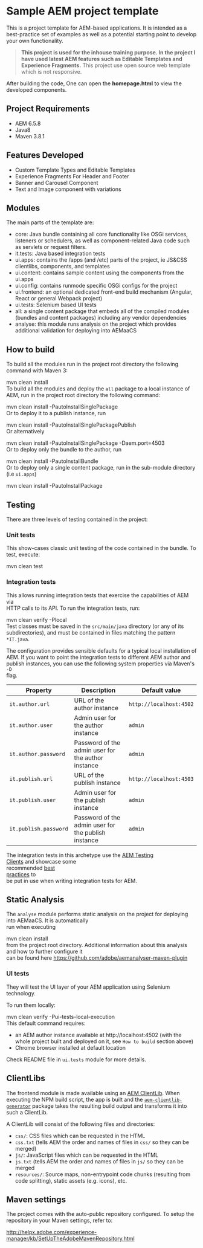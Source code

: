 # Sample AEM project template

This is a project template for AEM-based applications. It is intended as a best-practice set of examples as well as a potential starting point to develop your own functionality.

> **This project is used for the inhouse training purpose. In the project I have used latest AEM features such as Editable Templates and Experience Fragments.** This project use open source web template which is not responsive.

After building the code, One can open the **homepage.html** to view the developed components.

##  Project Requirements
- AEM 6.5.8
- Java8
- Maven 3.8.1

## Features Developed

- Custom Template Types and Editable Templates
- Experience Fragments For Header and Footer
- Banner and Carousel Component
- Text and Image component with variations

## Modules

The main parts of the template are:

* core: Java bundle containing all core functionality like OSGi services, listeners or schedulers, as well as component-related Java code such as servlets or request filters.
* it.tests: Java based integration tests
* ui.apps: contains the /apps (and /etc) parts of the project, ie JS&CSS clientlibs, components, and templates
* ui.content: contains sample content using the components from the ui.apps
* ui.config: contains runmode specific OSGi configs for the project
* ui.frontend: an optional dedicated front-end build mechanism (Angular, React or general Webpack project)
* ui.tests: Selenium based UI tests
* all: a single content package that embeds all of the compiled modules (bundles and content packages) including any vendor dependencies
* analyse: this module runs analysis on the project which provides additional validation for deploying into AEMaaCS

## How to build

To build all the modules run in the project root directory the following command with Maven 3:

mvn clean install  
To build all the modules and deploy the `all` package to a local instance of AEM, run in the project root directory the following command:

mvn clean install -PautoInstallSinglePackage  
Or to deploy it to a publish instance, run

mvn clean install -PautoInstallSinglePackagePublish  
Or alternatively

mvn clean install -PautoInstallSinglePackage -Daem.port=4503  
Or to deploy only the bundle to the author, run

mvn clean install -PautoInstallBundle  
Or to deploy only a single content package, run in the sub-module directory (i.e `ui.apps`)

mvn clean install -PautoInstallPackage
## Testing

There are three levels of testing contained in the project:

### Unit tests

This show-cases classic unit testing of the code contained in the bundle. To  
test, execute:

mvn clean test
### Integration tests

This allows running integration tests that exercise the capabilities of AEM via  
HTTP calls to its API. To run the integration tests, run:

mvn clean verify -Plocal  
Test classes must be saved in the `src/main/java` directory (or any of its  
subdirectories), and must be contained in files matching the pattern `*IT.java`.

The configuration provides sensible defaults for a typical local installation of  
AEM. If you want to point the integration tests to different AEM author and  
publish instances, you can use the following system properties via Maven's `-D`  
flag.

| Property | Description | Default value |  
| --- | --- | --- |  
| `it.author.url` | URL of the author instance | `http://localhost:4502` |  
| `it.author.user` | Admin user for the author instance | `admin` |  
| `it.author.password` | Password of the admin user for the author instance | `admin` |  
| `it.publish.url` | URL of the publish instance | `http://localhost:4503` |  
| `it.publish.user` | Admin user for the publish instance | `admin` |  
| `it.publish.password` | Password of the admin user for the publish instance | `admin` |  

The integration tests in this archetype use the [AEM Testing  
Clients](https://github.com/adobe/aem-testing-clients) and showcase some  
recommended [best  
practices](https://github.com/adobe/aem-testing-clients/wiki/Best-practices) to  
be put in use when writing integration tests for AEM.

## Static Analysis

The `analyse` module performs static analysis on the project for deploying into AEMaaCS. It is automatically  
run when executing

mvn clean install  
from the project root directory. Additional information about this analysis and how to further configure it  
can be found here https://github.com/adobe/aemanalyser-maven-plugin

### UI tests

They will test the UI layer of your AEM application using Selenium technology.

To run them locally:

mvn clean verify -Pui-tests-local-execution  
This default command requires:
* an AEM author instance available at http://localhost:4502 (with the whole project built and deployed on it, see `How to build` section above)
* Chrome browser installed at default location

Check README file in `ui.tests` module for more details.

## ClientLibs

The frontend module is made available using an [AEM ClientLib](https://helpx.adobe.com/experience-manager/6-5/sites/developing/using/clientlibs.html). When executing the NPM build script, the app is built and the [`aem-clientlib-generator`](https://github.com/wcm-io-frontend/aem-clientlib-generator) package takes the resulting build output and transforms it into such a ClientLib.

A ClientLib will consist of the following files and directories:

- `css/`: CSS files which can be requested in the HTML
- `css.txt` (tells AEM the order and names of files in `css/` so they can be merged)
- `js/`: JavaScript files which can be requested in the HTML
- `js.txt` (tells AEM the order and names of files in `js/` so they can be merged
- `resources/`: Source maps, non-entrypoint code chunks (resulting from code splitting), static assets (e.g. icons), etc.

## Maven settings

The project comes with the auto-public repository configured. To setup the repository in your Maven settings, refer to:

http://helpx.adobe.com/experience-manager/kb/SetUpTheAdobeMavenRepository.html